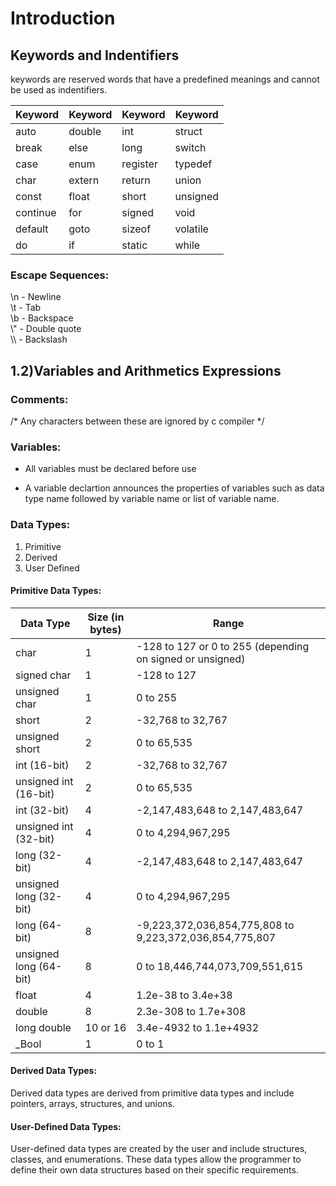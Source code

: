#  Introduction

## Keywords and Indentifiers 

keywords are reserved words that have a predefined meanings and cannot be used as indentifiers.
 
| Keyword   | Keyword   | Keyword   | Keyword   |
| --------- | --------- | --------- | --------- |
| auto      | double    | int       | struct    |
| break     | else      | long      | switch    |
| case      | enum      | register  | typedef   |
| char      | extern    | return    | union     |
| const     | float     | short     | unsigned  |
| continue  | for       | signed    | void      |
| default   | goto      | sizeof    | volatile  |
| do        | if        | static    | while     |
    
### Escape Sequences:

\n - Newline <br>
\t - Tab <br>
\b - Backspace <br>
\\" - Double quote <br>
\\\ - Backslash <br>

## 1.2)Variables and Arithmetics Expressions

### Comments:
/* Any characters between these are ignored by c compiler */

### Variables:

* All variables must be declared before use

* A variable declartion announces the properties of variables such as data type name followed by variable name or
list of variable name.


### Data Types:
1) Primitive
2) Derived
3) User Defined

#### Primitive Data Types:

| Data Type         | Size (in bytes) | Range                                                          |
| ----------------- | --------------- | -------------------------------------------------------------- |
| char              | 1               | -128 to 127 or 0 to 255 (depending on signed or unsigned)       |
| signed char       | 1               | -128 to 127                                                   |
| unsigned char     | 1               | 0 to 255                                                       |
| short             | 2               | -32,768 to 32,767                                              |
| unsigned short    | 2               | 0 to 65,535                                                    |
| int (16-bit)      | 2               | -32,768 to 32,767                                              |
| unsigned int (16-bit) | 2           | 0 to 65,535                                                    |
| int (32-bit)      | 4               | -2,147,483,648 to 2,147,483,647                                |
| unsigned int (32-bit) | 4           | 0 to 4,294,967,295                                              |
| long (32-bit)     | 4               | -2,147,483,648 to 2,147,483,647                                |
| unsigned long (32-bit) | 4          | 0 to 4,294,967,295                                              |
| long (64-bit)     | 8               | -9,223,372,036,854,775,808 to 9,223,372,036,854,775,807       |
| unsigned long (64-bit) | 8          | 0 to 18,446,744,073,709,551,615                                 |
| float             | 4               | 1.2e-38 to 3.4e+38                                             |
| double            | 8               | 2.3e-308 to 1.7e+308                                           |
| long double       | 10 or 16        | 3.4e-4932 to 1.1e+4932                                         |
| _Bool             | 1               | 0 to 1                                                         |

#### Derived Data Types:
Derived data types are derived from primitive data types and include pointers, arrays, structures, and unions.

#### User-Defined Data Types:
User-defined data types are created by the user and include structures, classes, and enumerations. These data types allow the programmer to define their own data structures based on their specific requirements.



